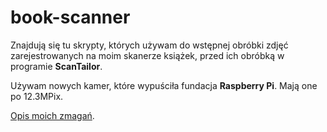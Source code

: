 # book-scanner

Znajdują się tu skrypty, których używam do wstępnej obróbki zdjęć zarejestrowanych na moim skanerze książek,
przed ich obróbką w programie **ScanTailor**.

Używam nowych kamer, które wypuściła fundacja **Raspberry Pi**. Mają one po 12.3MPix.

[Opis moich zmagań](https://zbychuk79.github.io/posts/book-scanner/).